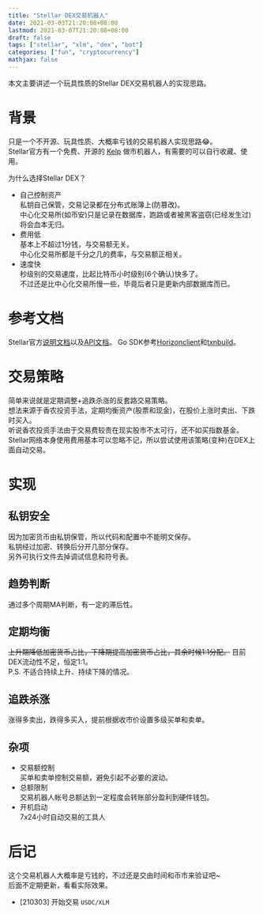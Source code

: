 ```yaml
---
title: "Stellar DEX交易机器人"
date: 2021-03-03T21:20:08+08:00
lastmod: 2021-03-07T21:20:08+08:00
draft: false
tags: ["stellar", "xlm", "dex", "bot"]
categories: ["fun", "cryptocurrency"]
mathjax: false
---
```


本文主要讲述一个玩具性质的Stellar DEX交易机器人的实现思路。  
<!--more-->

# 背景
只是一个不开源、玩具性质、大概率亏钱的交易机器人实现思路:joy:。  
Stellar官方有一个免费、开源的 [Kelp](https://github.com/stellar/kelp) 做市机器人，有需要的可以自行收藏、使用。  

为什么选择Stellar DEX？  
- 自己控制资产  
  私钥自己保管，交易记录都在分布式账簿上(防篡改)。  
  中心化交易所(如币安)只是记录在数据库，跑路或者被黑客盗窃(已经发生过)将会血本无归。  
- 费用低  
  基本上不超过1分钱，与交易额无关。  
  中心化交易所都是千分之几的费率，与交易额正相关。  
- 速度快  
  秒级别的交易速度，比起比特币小时级别(6个确认)快多了。  
  不过还是比中心化交易所慢一些，毕竟后者只是更新内部数据库而已。  

# 参考文档
Stellar官方[说明文档](https://developers.stellar.org/docs)以及[API文档](https://developers.stellar.org/api)。
Go SDK参考[Horizonclient](https://pkg.go.dev/github.com/stellar/go/clients/horizonclient)和[txnbuild](https://pkg.go.dev/github.com/stellar/go/txnbuild)。  

# 交易策略
简单来说就是定期调整+追跌杀涨的反套路交易策略。  
想法来源于香农投资手法，定期均衡资产(股票和现金)，在股价上涨时卖出、下跌时买入。  
听说香农投资手法由于交易费较贵在现实股市不太可行，还不如买指数基金。  
Stellar网络本身使用费用基本可以忽略不记，所以尝试使用该策略(变种)在DEX上面自动交易。  

# 实现
## 私钥安全
因为加密货币由私钥保管，所以代码和配置中不能明文保存。  
私钥经过加密、转换后分开几部分保存。  
另外可执行文件去掉调试信息和符号表。  

## 趋势判断
通过多个周期MA判断，有一定的滞后性。  

## 定期均衡
~~上升期降低加密货币占比，下降期提高加密货币占比，其余时候1:1分配。~~ 目前DEX流动性不足，恒定1:1。  
P.S. 不适合持续上升、持续下降的情况。  

## 追跌杀涨
涨得多卖出，跌得多买入，提前根据收市价设置多级买单和卖单。  

## 杂项
- 交易额控制  
  买单和卖单控制交易额，避免引起不必要的波动。  
- 总额限制  
  交易机器人帐号总额达到一定程度会转账部分盈利到硬件钱包。  
- 开机启动  
  7x24小时自动交易的工具人  

# 后记
这个交易机器人大概率是亏钱的，不过还是交由时间和币市来验证吧~  
后面不定期更新，看看实际效果。  
- [210303] 开始交易 `USDC/XLM`  

